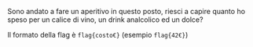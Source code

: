 Sono andato a fare un aperitivo in questo posto, riesci a capire quanto ho speso per un calice di vino, un drink analcolico ed un dolce?

Il formato della flag è `flag{costo€}` (esempio `flag{42€}`)
